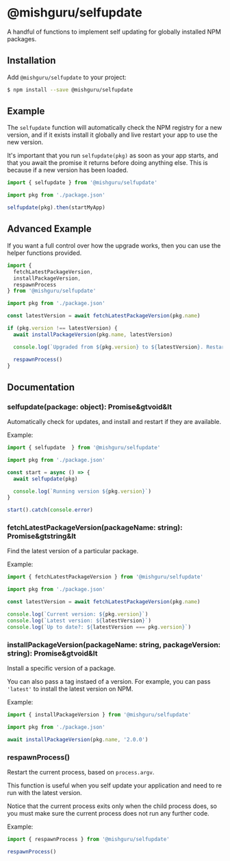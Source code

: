 # @mishguru/selfupdate

A handful of functions to implement self updating for globally installed NPM
packages.

## Installation

Add `@mishguru/selfupdate` to your project:

```sh
$ npm install --save @mishguru/selfupdate
```

## Example

The `selfupdate` function will automatically check the NPM registry for a new
version, and if it exists install it globally and live restart your app to use
the new version.

It's important that you run `selfupdate(pkg)` as soon as your app starts, and
that you await the promise it returns before doing anything else. This is
because if a new version has been loaded.

```javascript
import { selfupdate } from '@mishguru/selfupdate'

import pkg from './package.json'

selfupdate(pkg).then(startMyApp)
```

## Advanced Example

If you want a full control over how the upgrade works, then you can use the
helper functions provided.

```javascript
import {
  fetchLatestPackageVersion,
  installPackageVersion,
  respawnProcess
} from '@mishguru/selfupdate'

import pkg from './package.json'

const latestVersion = await fetchLatestPackageVersion(pkg.name)

if (pkg.version !== latestVersion) {
  await installPackageVersion(pkg.name, latestVersion)

  console.log(`Upgraded from ${pkg.version} to ${latestVersion}. Restarting...`)

  respawnProcess()
}
```

Documentation
-------------

### selfupdate(package: object): Promise&gtvoid&lt

Automatically check for updates, and install and restart if they are available.

Example:

```javascript
import { selfupdate  } from '@mishguru/selfupdate'

import pkg from './package.json'

const start = async () => {
  await selfupdate(pkg)

  console.log(`Running version ${pkg.version}`)
}

start().catch(console.error)
```

### fetchLatestPackageVersion(packageName: string): Promise&gtstring&lt

Find the latest version of a particular package.

Example:

```javascript
import { fetchLatestPackageVersion } from '@mishguru/selfupdate'

import pkg from './package.json'

const latestVersion = await fetchLatestPackageVersion(pkg.name)

console.log(`Current version: ${pkg.version}`)
console.log(`Latest version: ${latestVersion}`)
console.log(`Up to date?: ${latestVersion === pkg.version}`)
```

### installPackageVersion(packageName: string, packageVersion: string): Promise&gtvoid&lt

Install a specific version of a package.

You can also pass a tag instaed of a version. For example, you can pass
`'latest'` to install the latest version on NPM.

Example:

```javascript
import { installPackageVersion } from '@mishguru/selfupdate'

import pkg from './package.json'

await installPackageVersion(pkg.name, '2.0.0')
```


### respawnProcess()

Restart the current process, based on `process.argv`.

This function is useful when you self update your application and need to re
run with the latest version.

Notice that the current process exits only when the child process does, so you
must make sure the current process does not run any further code.

Example:

```javascript
import { respawnProcess } from '@mishguru/selfupdate'

respawnProcess()
```
